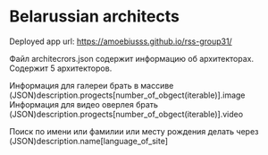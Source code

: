 # Belarussian architects
Deployed app url: https://amoebiusss.github.io/rss-group31/

Файл architecrors.json содержит информацию об архитекторах.
Содержит 5 архитекторов.

Информация для галереи брать в массиве (JSON)description.progects[number_of_obgect(iterable)].image
Информация для видео оверлея брать (JSON)description.progects[number_of_obgect(iterable)].video

Поиск по имени или фамилии или месту рождения делать через (JSON)description.name[language_of_site]